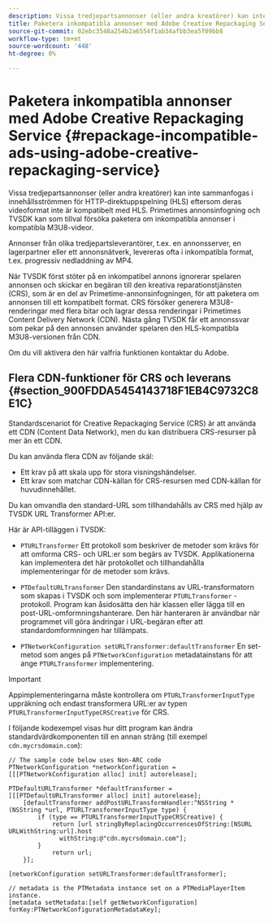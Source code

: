 ```yaml
---
description: Vissa tredjepartsannonser (eller andra kreatörer) kan inte sammanfogas i innehållsströmmen för HTTP-direktuppspelning (HLS) eftersom deras videoformat inte är kompatibelt med HLS. Primetimes annonsinfogning och TVSDK kan som tillval försöka paketera om inkompatibla annonser i kompatibla M3U8-videor.
title: Paketera inkompatibla annonser med Adobe Creative Repackaging Service
source-git-commit: 02ebc3548a254b2a6554f1ab34afbb3ea5f09bb8
workflow-type: tm+mt
source-wordcount: '448'
ht-degree: 0%

---
```


# Paketera inkompatibla annonser med Adobe Creative Repackaging Service {#repackage-incompatible-ads-using-adobe-creative-repackaging-service}

Vissa tredjepartsannonser (eller andra kreatörer) kan inte sammanfogas i innehållsströmmen för HTTP-direktuppspelning (HLS) eftersom deras videoformat inte är kompatibelt med HLS. Primetimes annonsinfogning och TVSDK kan som tillval försöka paketera om inkompatibla annonser i kompatibla M3U8-videor.

Annonser från olika tredjepartsleverantörer, t.ex. en annonsserver, en lagerpartner eller ett annonsnätverk, levereras ofta i inkompatibla format, t.ex. progressiv nedladdning av MP4.

När TVSDK först stöter på en inkompatibel annons ignorerar spelaren annonsen och skickar en begäran till den kreativa reparationstjänsten (CRS), som är en del av Primetime-annonsinfogningen, för att paketera om annonsen till ett kompatibelt format. CRS försöker generera M3U8-renderingar med flera bitar och lagrar dessa renderingar i Primetimes Content Delivery Network (CDN). Nästa gång TVSDK får ett annonssvar som pekar på den annonsen använder spelaren den HLS-kompatibla M3U8-versionen från CDN.

Om du vill aktivera den här valfria funktionen kontaktar du Adobe.

## Flera CDN-funktioner för CRS och leverans {#section_900FDDA5454143718F1EB4C9732C8E1C}

Standardscenariot för Creative Repackaging Service (CRS) är att använda ett CDN (Content Data Network), men du kan distribuera CRS-resurser på mer än ett CDN.

Du kan använda flera CDN av följande skäl:

* Ett krav på att skala upp för stora visningshändelser.
* Ett krav som matchar CDN-källan för CRS-resursen med CDN-källan för huvudinnehållet.

Du kan omvandla den standard-URL som tillhandahålls av CRS med hjälp av TVSDK URL Transformer API:er.

Här är API-tilläggen i TVSDK:

* `PTURLTransformer` Ett protokoll som beskriver de metoder som krävs för att omforma CRS- och URL:er som begärs av TVSDK. Applikationerna kan implementera det här protokollet och tillhandahålla implementeringar för de metoder som krävs.

* `PTDefaultURLTransformer` Den standardinstans av URL-transformatorn som skapas i TVSDK och som implementerar `PTURLTransformer` -protokoll. Program kan åsidosätta den här klassen eller lägga till en post-URL-omformningshanterare. Den här hanteraren är användbar när programmet vill göra ändringar i URL-begäran efter att standardomformningen har tillämpats.

* `PTNetworkConfiguration setURLTransformer:defaultTransformer` En set-metod som anges på `PTNetworkConfiguration` metadatainstans för att ange `PTURLTransformer` implementering.

>[!IMPORTANT]
>
>Appimplementeringarna måste kontrollera om `PTURLTransformerInputType` uppräkning och endast transformera URL:er av typen `PTURLTransformerInputTypeCRSCreative` för CRS.

I följande kodexempel visas hur ditt program kan ändra standardvärdkomponenten till en annan sträng (till exempel `cdn.mycrsdomain.com`):

```
// The sample code below uses Non-ARC code 
PTNetworkConfiguration *networkConfiguration = [[[PTNetworkConfiguration alloc] init] autorelease]; 
   
PTDefaultURLTransformer *defaultTransformer = [[[PTDefaultURLTransformer alloc] init] autorelease]; 
    [defaultTransformer addPostURLTransformHandler:^NSString *(NSString *url, PTURLTransformerInputType type) { 
        if (type == PTURLTransformerInputTypeCRSCreative) { 
            return [url stringByReplacingOccurrencesOfString:[NSURL URLWithString:url].host  
              withString:@"cdn.mycrsdomain.com"]; 
        } 
            return url; 
    }]; 
  
[networkConfiguration setURLTransformer:defaultTransformer]; 
   
// metadata is the PTMetadata instance set on a PTMediaPlayerItem instance. 
[metadata setMetadata:[self getNetworkConfiguration] forKey:PTNetworkConfigurationMetadataKey];
```
